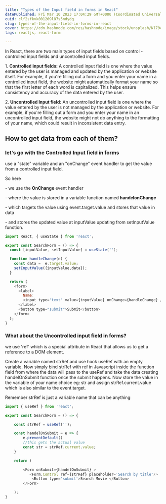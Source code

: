 ```yaml
---
title: "Types of the Input field in forms in React"
datePublished: Fri Mar 10 2023 17:04:29 GMT+0000 (Coordinated Universal Time)
cuid: clf2sfkvk001209l87s5ndydq
slug: types-of-the-input-field-in-forms-in-react
cover: https://cdn.hashnode.com/res/hashnode/image/stock/unsplash/Nl79ckrM_1Q/upload/3a46df4607b39fa345ca063a6dfefd63.jpeg
tags: reactjs, react-form

---
```


In React, there are two main types of input fields based on control - controlled input fields and uncontrolled input fields.

1\. **Controlled input fields:** A controlled input field is one where the value entered by the user is managed and updated by the application or website itself. For example, if you're filling out a form and you enter your name in a controlled input field, the website might automatically format your name so that the first letter of each word is capitalized. This helps ensure consistency and accuracy of the data entered by the user.

2\. **Uncontrolled Input field:** An uncontrolled input field is one where the value entered by the user is not managed by the application or website. For example, if you're filling out a form and you enter your name in an uncontrolled input field, the website might not do anything to the formatting of your name, which could result in inconsistent data entry.

## How to get data from each of them?

### let's go with the Controlled Input field in forms

use a "state" variable and an "onChange" event handler to get the value from a controlled input field.

So here

\- we use the **OnChange** event handler

\- where the value is stored in a variable function named **handelonChange**

\- which targets the value using event.target.value and stores that value in data

\- and stores the updated value at inputValue updating from setInputValue function.

```javascript
import React, { useState } from 'react';

export const SearchForm = () => {
  const [inputValue, setInputValue] = useState('');

  function handleChange(e) {
    const data =  e.target.value; 
    setInputValue({inputValue,data});
  }

  return (
    <form>
      <label>
        Name:
        <input type="text" value={inputValue} onChange={handleChange} />
      </label>
      <button type="submit">Submit</button>
    </form>
  );
}
```

### What about the Uncontrolled input field in forms?

we use 'ref' which is a special attribute in React that allows us to get a reference to a DOM element.

Create a variable named strRef and use hook useRef with an empty variable. Now simply bind strRef with ref in Javascript inside the function field from where the data will pass to the useRef and take the data creating handelOnSubmit function once the submit happens. Now store the value in the variable of your name choice eg: str and assign strRef.current.value which is also similar to the event.target.

Remember strRef is just a variable name that can be anything

```javascript
import { useRef } from 'react';

export const SearchForm = () => {

    const strRef = useRef('');

    const handelOnSubmit = e => {
        e.preventDefault()
        //this gets the actual value
        const str = strRef.current.value;
    }

    return (

        <Form onSubmit={handelOnSubmit} >
           <Form.Control ref={strRef} placeholder='Search by title'/>
            <Button type='submit'>Search Movie </Button>
        </Form>

    );
}
```